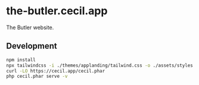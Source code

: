 # the-butler.cecil.app

The Butler website.

## Development

```bash
npm install
npx tailwindcss -i ./themes/applanding/tailwind.css -o ./assets/styles.css
curl -LO https://cecil.app/cecil.phar
php cecil.phar serve -v
```
